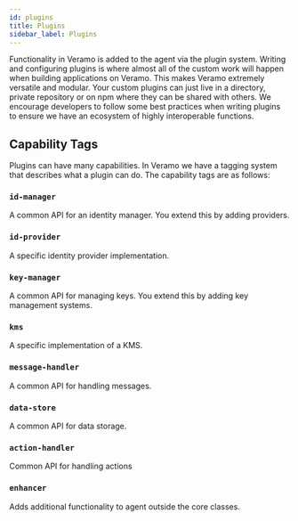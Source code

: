 ```yaml
---
id: plugins
title: Plugins
sidebar_label: Plugins
---
```


Functionality in Veramo is added to the agent via the plugin system. Writing and configuring plugins is where almost all of the custom work will happen when building applications on Veramo. This makes Veramo extremely versatile and modular. Your custom plugins can just live in a directory, private repository or on npm where they can be shared with others. We encourage developers to follow some best practices when writing plugins to ensure we have an ecosystem of highly interoperable functions.

## Capability Tags

Plugins can have many capabilities. In Veramo we have a tagging system that describes what a plugin can do. The capability tags are as follows:

### `id-manager`

A common API for an identity manager. You extend this by adding providers.

### `id-provider`

A specific identity provider implementation.

### `key-manager`

A common API for managing keys. You extend this by adding key management systems.

### `kms`

A specific implementation of a KMS.

### `message-handler`

A common API for handling messages.

### `data-store`

A common API for data storage.

### `action-handler`

Common API for handling actions

### `enhancer`

Adds additional functionality to agent outside the core classes.

<!-- ## Executing plugin methods

Place holder for some linkage from API docs. Topic may not live here. -->
